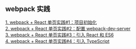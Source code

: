 ## webpack 实践 
[1. webpack + React 单页实践#1：项目初始化](https://github.com/S-T-D/my-blog/issues/7)  
[2. webpack + React 单页实践#2：配置 webpack-dev-server](https://github.com/S-T-D/my-blog/issues/9)  
[3. webpack + React 单页实践#3：引入 React 和 ES6](https://github.com/S-T-D/my-blog/issues/10)  
[4. webpack + React 单页实践#4：引入 TypeScript](https://github.com/S-T-D/my-blog/issues/11)  
  
  
